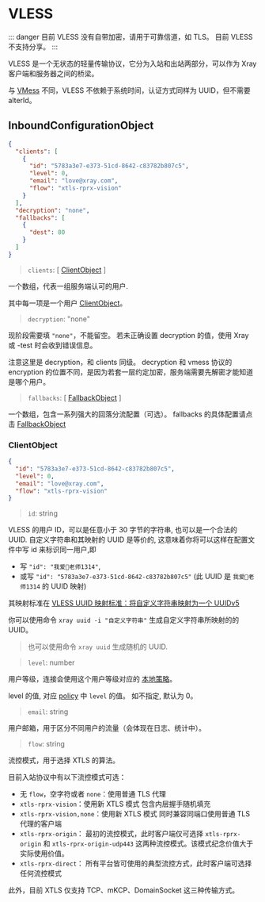 # VLESS

::: danger
目前 VLESS 没有自带加密，请用于可靠信道，如 TLS。
目前 VLESS 不支持分享。
:::

VLESS 是一个无状态的轻量传输协议，它分为入站和出站两部分，可以作为 Xray 客户端和服务器之间的桥梁。

与 [VMess](./vmess.md) 不同，VLESS 不依赖于系统时间，认证方式同样为 UUID，但不需要 alterId。

## InboundConfigurationObject

```json
{
  "clients": [
    {
      "id": "5783a3e7-e373-51cd-8642-c83782b807c5",
      "level": 0,
      "email": "love@xray.com",
      "flow": "xtls-rprx-vision"
    }
  ],
  "decryption": "none",
  "fallbacks": [
    {
      "dest": 80
    }
  ]
}
```

> `clients`: \[ [ClientObject](#clientobject) \]

一个数组，代表一组服务端认可的用户.

其中每一项是一个用户 [ClientObject](#clientobject)。

> `decryption`: "none"

现阶段需要填 `"none"`，不能留空。
若未正确设置 decryption 的值，使用 Xray 或 -test 时会收到错误信息。

注意这里是 decryption，和 clients 同级。
decryption 和 vmess 协议的 encryption 的位置不同，是因为若套一层约定加密，服务端需要先解密才能知道是哪个用户。

> `fallbacks`: \[ [FallbackObject](../features/fallback.md) \]

一个数组，包含一系列强大的回落分流配置（可选）。
fallbacks 的具体配置请点击 [FallbackObject](../features/fallback.md#fallbacks-配置)

### ClientObject

```json
{
  "id": "5783a3e7-e373-51cd-8642-c83782b807c5",
  "level": 0,
  "email": "love@xray.com",
  "flow": "xtls-rprx-vision"
}
```

> `id`: string

VLESS 的用户 ID，可以是任意小于 30 字节的字符串, 也可以是一个合法的 UUID.
自定义字符串和其映射的 UUID 是等价的, 这意味着你将可以这样在配置文件中写 id 来标识同一用户,即

- 写 `"id": "我爱🍉老师1314"`,
- 或写 `"id": "5783a3e7-e373-51cd-8642-c83782b807c5"` (此 UUID 是 `我爱🍉老师1314` 的 UUID 映射)

其映射标准在 [VLESS UUID 映射标准：将自定义字符串映射为一个 UUIDv5](https://github.com/XTLS/Xray-core/issues/158)

你可以使用命令 `xray uuid -i "自定义字符串"` 生成自定义字符串所映射的的 UUID。

> 也可以使用命令 `xray uuid` 生成随机的 UUID.

> `level`: number

用户等级，连接会使用这个用户等级对应的 [本地策略](../policy.md#levelpolicyobject)。

level 的值, 对应 [policy](../policy.md#policyobject) 中 `level` 的值。 如不指定, 默认为 0。

> `email`: string

用户邮箱，用于区分不同用户的流量（会体现在日志、统计中）。

> `flow`: string

流控模式，用于选择 XTLS 的算法。

目前入站协议中有以下流控模式可选：

- 无 `flow`，空字符或者 `none`：使用普通 TLS 代理
- `xtls-rprx-vision`：使用新 XTLS 模式 包含内层握手随机填充
- `xtls-rprx-vision,none`：使用新 XTLS 模式 同时兼容同端口使用普通 TLS 代理的客户端
- `xtls-rprx-origin`：<Badge text="Deprecated" type="warning"/> 最初的流控模式，此时客户端仅可选择 `xtls-rprx-origin` 和 `xtls-rprx-origin-udp443` 这两种流控模式。该模式纪念价值大于实际使用价值。
- `xtls-rprx-direct`：<Badge text="Deprecated" type="warning"/> 所有平台皆可使用的典型流控方式，此时客户端可选择任何流控模式

此外，目前 XTLS 仅支持 TCP、mKCP、DomainSocket 这三种传输方式。
